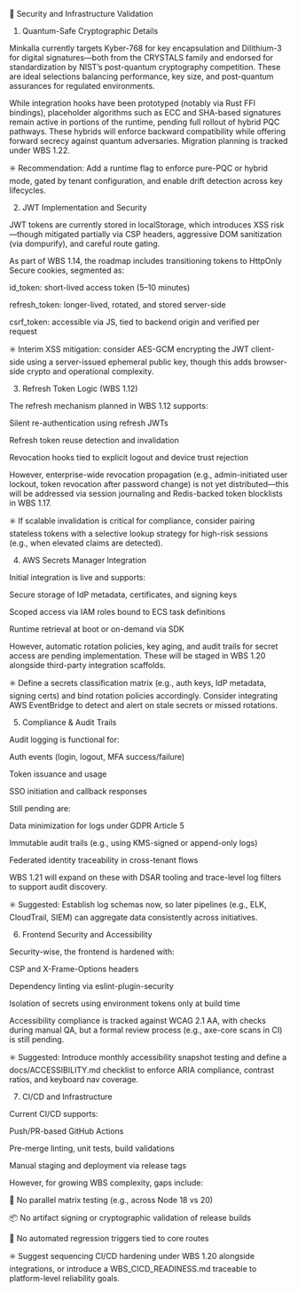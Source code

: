 🔐 Security and Infrastructure Validation

1. Quantum-Safe Cryptographic Details

Minkalla currently targets Kyber-768 for key encapsulation and Dilithium-3 for digital signatures—both from the CRYSTALS family and endorsed for standardization by NIST’s post-quantum cryptography competition. These are ideal selections balancing performance, key size, and post-quantum assurances for regulated environments.

While integration hooks have been prototyped (notably via Rust FFI bindings), placeholder algorithms such as ECC and SHA-based signatures remain active in portions of the runtime, pending full rollout of hybrid PQC pathways. These hybrids will enforce backward compatibility while offering forward secrecy against quantum adversaries. Migration planning is tracked under WBS 1.22.

✳️ Recommendation: Add a runtime flag to enforce pure-PQC or hybrid mode, gated by tenant configuration, and enable drift detection across key lifecycles.

2. JWT Implementation and Security

JWT tokens are currently stored in localStorage, which introduces XSS risk—though mitigated partially via CSP headers, aggressive DOM sanitization (via dompurify), and careful route gating.

As part of WBS 1.14, the roadmap includes transitioning tokens to HttpOnly Secure cookies, segmented as:

id_token: short-lived access token (5–10 minutes)

refresh_token: longer-lived, rotated, and stored server-side

csrf_token: accessible via JS, tied to backend origin and verified per request

✳️ Interim XSS mitigation: consider AES-GCM encrypting the JWT client-side using a server-issued ephemeral public key, though this adds browser-side crypto and operational complexity.

3. Refresh Token Logic (WBS 1.12)

The refresh mechanism planned in WBS 1.12 supports:

Silent re-authentication using refresh JWTs

Refresh token reuse detection and invalidation

Revocation hooks tied to explicit logout and device trust rejection

However, enterprise-wide revocation propagation (e.g., admin-initiated user lockout, token revocation after password change) is not yet distributed—this will be addressed via session journaling and Redis-backed token blocklists in WBS 1.17.

✳️ If scalable invalidation is critical for compliance, consider pairing stateless tokens with a selective lookup strategy for high-risk sessions (e.g., when elevated claims are detected).

4. AWS Secrets Manager Integration

Initial integration is live and supports:

Secure storage of IdP metadata, certificates, and signing keys

Scoped access via IAM roles bound to ECS task definitions

Runtime retrieval at boot or on-demand via SDK

However, automatic rotation policies, key aging, and audit trails for secret access are pending implementation. These will be staged in WBS 1.20 alongside third-party integration scaffolds.

✳️ Define a secrets classification matrix (e.g., auth keys, IdP metadata, signing certs) and bind rotation policies accordingly. Consider integrating AWS EventBridge to detect and alert on stale secrets or missed rotations.

5. Compliance & Audit Trails

Audit logging is functional for:

Auth events (login, logout, MFA success/failure)

Token issuance and usage

SSO initiation and callback responses

Still pending are:

Data minimization for logs under GDPR Article 5

Immutable audit trails (e.g., using KMS-signed or append-only logs)

Federated identity traceability in cross-tenant flows

WBS 1.21 will expand on these with DSAR tooling and trace-level log filters to support audit discovery.

✳️ Suggested: Establish log schemas now, so later pipelines (e.g., ELK, CloudTrail, SIEM) can aggregate data consistently across initiatives.

6. Frontend Security and Accessibility

Security-wise, the frontend is hardened with:

CSP and X-Frame-Options headers

Dependency linting via eslint-plugin-security

Isolation of secrets using environment tokens only at build time

Accessibility compliance is tracked against WCAG 2.1 AA, with checks during manual QA, but a formal review process (e.g., axe-core scans in CI) is still pending.

✳️ Suggested: Introduce monthly accessibility snapshot testing and define a docs/ACCESSIBILITY.md checklist to enforce ARIA compliance, contrast ratios, and keyboard nav coverage.

7. CI/CD and Infrastructure

Current CI/CD supports:

Push/PR-based GitHub Actions

Pre-merge linting, unit tests, build validations

Manual staging and deployment via release tags

However, for growing WBS complexity, gaps include:

🔁 No parallel matrix testing (e.g., across Node 18 vs 20)

📦 No artifact signing or cryptographic validation of release builds

🧪 No automated regression triggers tied to core routes

✳️ Suggest sequencing CI/CD hardening under WBS 1.20 alongside integrations, or introduce a WBS_CICD_READINESS.md traceable to platform-level reliability goals.